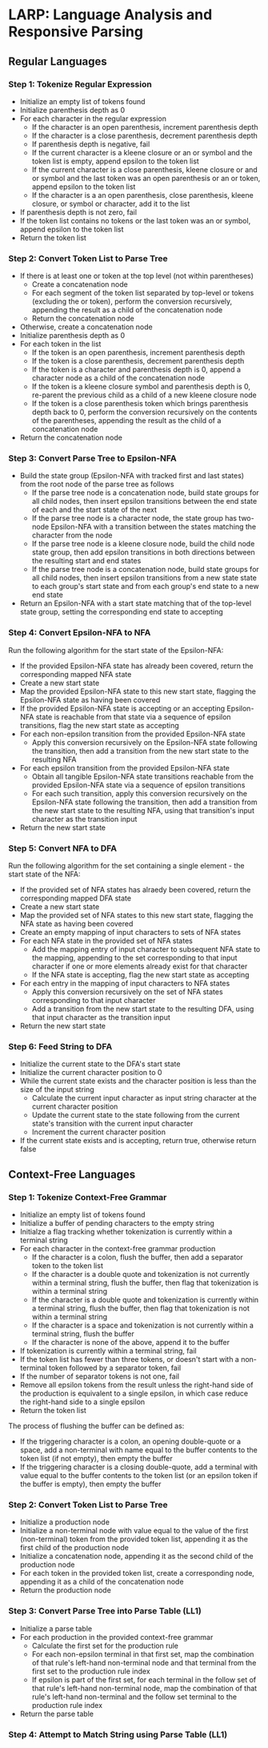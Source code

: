 # LARP: Language Analysis and Responsive Parsing

## Regular Languages

### Step 1: Tokenize Regular Expression

* Initialize an empty list of tokens found
* Initialize parenthesis depth as 0
* For each character in the regular expression
  * If the character is an open parenthesis, increment parenthesis depth
  * If the character is a close parenthesis, decrement parenthesis depth
  * If parenthesis depth is negative, fail
  * If the current character is a kleene closure or an or symbol and the token list is empty, append epsilon to the token list
  * If the current character is a close parenthesis, kleene closure or and or symbol and the last token was an open parenthesis or an or token, append epsilon to the token list
  * If the character is a an open parenthesis, close parenthesis, kleene closure, or symbol or character, add it to the list
* If parenthesis depth is not zero, fail
* If the token list contains no tokens or the last token was an or symbol, append epsilon to the token list
* Return the token list

### Step 2: Convert Token List to Parse Tree

* If there is at least one or token at the top level (not within parentheses)
  * Create a concatenation node
  * For each segment of the token list separated by top-level or tokens (excluding the or token), perform the conversion recursively, appending the result as a child of the concatenation node
  * Return the concatenation node
* Otherwise, create a concatenation node
* Initialize parenthesis depth as 0
* For each token in the list
  * If the token is an open parenthesis, increment parenthesis depth
  * If the token is a close parenthesis, decrement parenthesis depth
  * If the token is a character and parenthesis depth is 0, append a character node as a child of the concatenation node
  * If the token is a kleene closure symbol and parenthesis depth is 0, re-parent the previous child as a child of a new kleene closure node
  * If the token is a close parenthesis token which brings parenthesis depth back to 0, perform the conversion recursively on the contents of the parentheses, appending the result as the child of a concatenation node
* Return the concatenation node

### Step 3: Convert Parse Tree to Epsilon-NFA

* Build the state group (Epsilon-NFA with tracked first and last states) from the root node of the parse tree as follows
  * If the parse tree node is a concatenation node, build state groups for all child nodes, then insert epsilon transitions between the end state of each and the start state of the next
  * If the parse tree node is a character node, the state group has two-node Epsilon-NFA with a transition between the states matching the character from the node
  * If the parse tree node is a kleene closure node, build the child node state group, then add epsilon transitions in both directions between the resulting start and end states
  * If the parse tree node is a concatenation node, build state groups for all child nodes, then insert epsilon transitions from a new state state to each group's start state and from each group's end state to a new end state
* Return an Epsilon-NFA with a start state matching that of the top-level state group, setting the corresponding end state to accepting

### Step 4: Convert Epsilon-NFA to NFA

Run the following algorithm for the start state of the Epsilon-NFA:

* If the provided Epsilon-NFA state has already been covered, return the corresponding mapped NFA state
* Create a new start state
* Map the provided Epsilon-NFA state to this new start state, flagging the Epsilon-NFA state as having been covered
* If the provided Epsilon-NFA state is accepting or an accepting Epsilon-NFA state is reachable from that state via a sequence of epsilon transitions, flag the new start state as accepting
* For each non-epsilon transition from the provided Epsilon-NFA state
  * Apply this conversion recursively on the Epsilon-NFA state following the transition, then add a transition from the new start state to the resulting NFA
* For each epsilon transition from the provided Epsilon-NFA state
  * Obtain all tangible Epsilon-NFA state transitions reachable from the provided Epsilon-NFA state via a sequence of epsilon transitions
  * For each such transition, apply this conversion recursively on the Epsilon-NFA state following the transition, then add a transition from the new start state to the resulting NFA, using that transition's input character as the transition input
* Return the new start state

### Step 5: Convert NFA to DFA

Run the following algorithm for the set containing a single element - the start state of the NFA:

* If the provided set of NFA states has alraedy been covered, return the corresponding mapped DFA state
* Create a new start state
* Map the provided set of NFA states to this new start state, flagging the NFA state as having been covered
* Create an empty mapping of input characters to sets of NFA states
* For each NFA state in the provided set of NFA states
  * Add the mapping entry of input character to subsequent NFA state to the mapping, appending to the set corresponding to that input character if one or more elements already exist for that character
  * If the NFA state is accepting, flag the new start state as accepting
* For each entry in the mapping of input characters to NFA states
  * Apply this conversion recursively on the set of NFA states corresponding to that input character
  * Add a transition from the new start state to the resulting DFA, using that input character as the transition input
* Return the new start state

### Step 6: Feed String to DFA

* Initialize the current state to the DFA's start state
* Initialize the current character position to 0
* While the current state exists and the character position is less than the size of the input string
  * Calculate the current input character as input string character at the current character position
  * Update the current state to the state following from the current state's transition with the current input character
  * Increment the current character position
* If the current state exists and is accepting, return true, otherwise return false

## Context-Free Languages

### Step 1: Tokenize Context-Free Grammar

* Initialize an empty list of tokens found
* Initialize a buffer of pending characters to the empty string
* Initialze a flag tracking whether tokenization is currently within a terminal string
* For each character in the context-free grammar production
  * If the character is a colon, flush the buffer, then add a separator token to the token list
  * If the character is a double quote and tokenization is not currently within a terminal string, flush the buffer, then flag that tokenization is within a terminal string
  * If the character is a double quote and tokenization is currently within a terminal string, flush the buffer, then flag that tokenization is not within a terminal string
  * If the character is a space and tokenization is not currently within a terminal string, flush the buffer
  * If the character is none of the above, append it to the buffer
* If tokenization is currently within a terminal string, fail
* If the token list has fewer than three tokens, or doesn't start with a non-terminal token followed by a separator token, fail
* If the number of separator tokens is not one, fail
* Remove all epsilon tokens from the result unless the right-hand side of the production is equivalent to a single epsilon, in which case reduce the right-hand side to a single epsilon
* Return the token list

The process of flushing the buffer can be defined as:

* If the triggering character is a colon, an opening double-quote or a space, add a non-terminal with name equal to the buffer contents to the token list (if not empty), then empty the buffer
* If the triggering character is a closing double-quote, add a terminal with value equal to the buffer contents to the token list (or an epsilon token if the buffer is empty), then empty the buffer

### Step 2: Convert Token List to Parse Tree

* Initialize a production node
* Initialize a non-terminal node with value equal to the value of the first (non-terminal) token from the provided token list, appending it as the first child of the production node
* Initialize a concatenation node, appending it as the second child of the production node
* For each token in the provided token list, create a corresponding node, appending it as a child of the concatenation node
* Return the production node

### Step 3: Convert Parse Tree into Parse Table (LL1)

* Initialize a parse table
* For each production in the provided context-free grammar
  * Calculate the first set for the production rule
  * For each non-epsilon terminal in that first set, map the combination of that rule's left-hand non-terminal node and that terminal from the first set to the production rule index
  * If epsilon is part of the first set, for each terminal in the follow set of that rule's left-hand non-terminal node, map the combination of that rule's left-hand non-terminal and the follow set terminal to the production rule index
* Return the parse table

### Step 4: Attempt to Match String using Parse Table (LL1)
